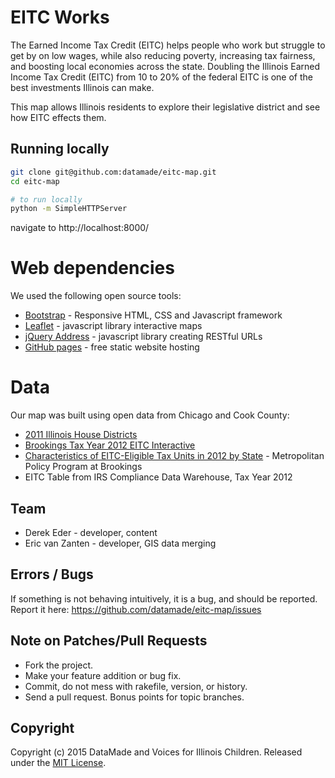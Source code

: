 # EITC Works

The Earned Income Tax Credit (EITC) helps people who work but struggle to get by on low wages, while also reducing poverty, increasing tax fairness, and boosting local economies across the state. Doubling the Illinois Earned Income Tax Credit (EITC) from 10 to 20% of the federal EITC is one of the best investments Illinois can make.

This map allows Illinois residents to explore their legislative district and see how EITC effects them.

## Running locally

``` bash
git clone git@github.com:datamade/eitc-map.git
cd eitc-map

# to run locally
python -m SimpleHTTPServer
```

navigate to http://localhost:8000/

# Web dependencies
We used the following open source tools:

* [Bootstrap](http://getbootstrap.com/) - Responsive HTML, CSS and Javascript framework
* [Leaflet](http://leafletjs.com/) - javascript library interactive maps
* [jQuery Address](https://github.com/asual/jquery-address) - javascript library creating RESTful URLs
* [GitHub pages](https://pages.github.com/) - free static website hosting

# Data

Our map was built using open data from Chicago and Cook County:

* [2011 Illinois House Districts](http://ilhousedems.com/redistricting/2011-maps/Legislative_Districts_Public_Act/House%20and%20Senate%20shape%20files.zip)
* [Brookings Tax Year 2012 EITC Interactive](http://www.brookings.edu/research/interactives/eitc)
* [Characteristics of EITC-Eligible Tax Units in 2012 by State](http://www.brookings.edu/research/interactives/~/media/B3EAE3F03D9946A1A506D00405440513.ashx) - Metropolitan Policy Program at Brookings
* EITC Table from IRS Compliance Data Warehouse, Tax Year 2012

## Team

* Derek Eder - developer, content
* Eric van Zanten - developer, GIS data merging

## Errors / Bugs

If something is not behaving intuitively, it is a bug, and should be reported.
Report it here: https://github.com/datamade/eitc-map/issues

## Note on Patches/Pull Requests
 
* Fork the project.
* Make your feature addition or bug fix.
* Commit, do not mess with rakefile, version, or history.
* Send a pull request. Bonus points for topic branches.

## Copyright

Copyright (c) 2015 DataMade and Voices for Illinois Children. Released under the [MIT License](https://github.com/datamade/eitc-map/blob/master/LICENSE).
